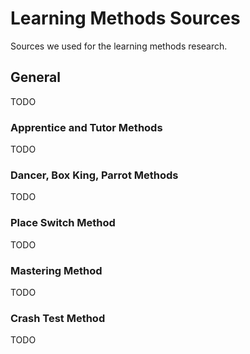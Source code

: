 # Learning Methods Sources
Sources we used for the learning methods research.

## General 
TODO

### Apprentice and Tutor Methods
TODO

### Dancer, Box King, Parrot Methods
TODO

### Place Switch Method
TODO

### Mastering Method
TODO

### Crash Test Method
TODO